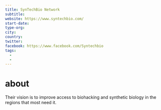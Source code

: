 ```yaml
---
title: SynTechBio Network
subtitle:
website: https://www.syntechbio.com/
start-date:
type-org:
city:
country:
twitter:
facebook: https://www.facebook.com/Syntechbio
tags:
  -
  -
---
```


# about
Their vision is to improve access to biohacking and synthetic biology in the regions that most need it.

